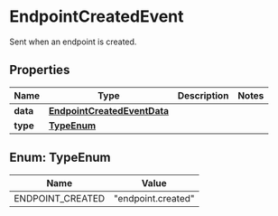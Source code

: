 

# EndpointCreatedEvent

Sent when an endpoint is created.

## Properties

Name | Type | Description | Notes
------------ | ------------- | ------------- | -------------
**data** | [**EndpointCreatedEventData**](EndpointCreatedEventData.md) |  | 
**type** | [**TypeEnum**](#TypeEnum) |  | 



## Enum: TypeEnum

Name | Value
---- | -----
ENDPOINT_CREATED | &quot;endpoint.created&quot;



